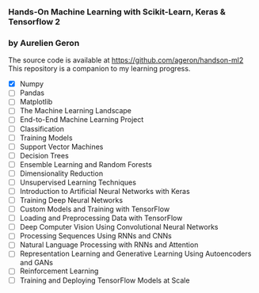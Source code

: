 ### Hands-On Machine Learning with Scikit-Learn, Keras & Tensorflow 2

### by Aurelien Geron

The source code is available at https://github.com/ageron/handson-ml2  
This repository is a companion to my learning progress.

- [x] Numpy
- [ ] Pandas
- [ ] Matplotlib
- [ ] The Machine Learning Landscape
- [ ] End-to-End Machine Learning Project
- [ ] Classification
- [ ] Training Models
- [ ] Support Vector Machines
- [ ] Decision Trees
- [ ] Ensemble Learning and Random Forests
- [ ] Dimensionality Reduction
- [ ] Unsupervised Learning Techniques
- [ ] Introduction to Artificial Neural Networks with Keras
- [ ] Training Deep Neural Networks
- [ ] Custom Models and Training with TensorFlow
- [ ] Loading and Preprocessing Data with TensorFlow
- [ ] Deep Computer Vision Using Convolutional Neural Networks
- [ ] Processing Sequences Using RNNs and CNNs
- [ ] Natural Language Processing with RNNs and Attention
- [ ] Representation Learning and Generative Learning Using Autoencoders and GANs
- [ ] Reinforcement Learning
- [ ] Training and Deploying TensorFlow Models at Scale
